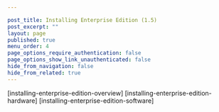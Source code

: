 ```yaml
---

post_title: Installing Enterprise Edition (1.5)
post_excerpt: ""
layout: page
published: true
menu_order: 4
page_options_require_authentication: false
page_options_show_link_unauthenticated: false
hide_from_navigation: false
hide_from_related: true
---
```

[installing-enterprise-edition-overview] [installing-enterprise-edition-hardware] [installing-enterprise-edition-software]